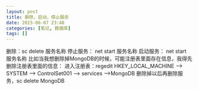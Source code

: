 ```yaml
---
layout: post
title: 删除，启动，停止服务
date: 2015-06-07 23:48
categories: [笔记, 数据库]
tags: []
---
```

删除：sc delete 服务名称
停止服务： net start 服务名称
启动服务： net start 服务名称
比如当我想删除掉MongoDB的时候，可能注册表里面存在信息，我得先删除注册表里面的信息：
进入注册表：regedit
HKEY_LOCAL_MACHINE --> SYSTEM --> ControlSet001 --> services -->MongoDB
删除掉以后再删除服务，sc delete MongoDB
